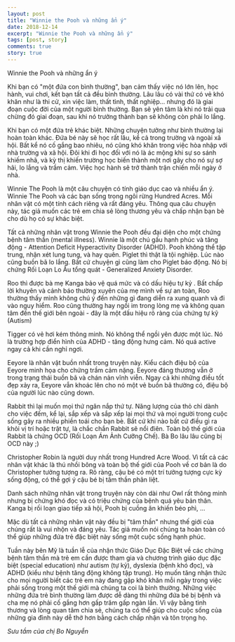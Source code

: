 ```yaml
---
layout: post
title: "Winnie the Pooh và những ẩn ý"
date: 2018-12-14
excerpt: "Winnie the Pooh và những ẩn ý"
tags: [post, story]
comments: true
story: true
---
```


Winnie the Pooh và những ẩn ý

Khi bạn có "một đứa con bình thường", bạn cảm thấy việc nó lớn lên, học hành, vui chơi, kết bạn tất cả đều bình thường. Lâu lâu có vài thứ có vẻ khó khăn như là thi cử, xin việc làm, thất tình, thất nghiệp... nhưng đó là giai đoạn cuộc đời của một người bình thường. Bạn sẽ yên tâm là khi nó trải qua chừng đó giai đoạn, sau khi nó trưởng thành bạn sẽ không còn phải lo lắng.

Khi bạn có một đứa trẻ khác biệt. Những chuyện tưởng như bình thường lại hoàn toàn khác. Đứa bé này sẽ học rất lâu, kể cả trong trường và ngoài xã hội. Bất kể nó cố gắng bao nhiêu, nó cũng khó khăn trong việc hòa nhập với nhà trường và xã hội. 
Đôi khi đi học đối với nó là ác mộng khi sự so sánh khiếm nhã, và kỳ thị khiến trường học biến thành một nơi gây cho nó sự sợ hãi, lo lắng và trầm cảm. Việc học hành sẽ trở thành trận chiến mỗi ngày ở nhà.

Winnie The Pooh là một câu chuyện có tính giáo dục cao và nhiều ẩn ý. Winnie The Pooh và các bạn sống trong ngôi rừng Hundred Acres. Mỗi nhân vật có một tính cách riêng và rất đáng yêu. Thông qua câu chuyện này, tác giả muốn các trẻ em chia sẻ lòng thương yêu và chấp nhận bạn bè cho dù họ có sự khác biệt.

Tất cả những nhân vật trong Winnie the Pooh đều đại diện cho một chứng bệnh tâm thần (mental illness). Winnie là một chú gấu hạnh phúc và tăng động - Attention Deficit Hyperactivity Disorder (ADHD). Pooh không thể tập trung, nhận xét lung tung, và hay quên. Piglet thì thật là tội nghiệp. Lúc nào cũng buồn bã lo lắng. Bất cứ chuyện gì cũng làm cho Piglet báo động. Nó bị chứng Rối Loạn Lo Âu tổng quát - Generalized Anxiety Disorder.

Roo thì được bà mẹ Kanga bảo vệ quá mức và có dấu hiệu tự kỷ . Bất chấp lời khuyên và cảnh báo thường xuyên của mẹ mình về sự an toàn, Roo thường thấy mình không chú ý đến những gì đang diễn ra xung quanh và đi vào nguy hiểm. Roo cũng thường hay ngồi im trong lòng mẹ và không quan tâm đến thế giới bên ngoài - đây là một dấu hiệu rõ ràng của chứng tự kỹ (Autism)

Tigger có vẻ hơi kém thông minh. Nó không thể ngồi yên được một lúc. Nó là trường hợp điển hình của ADHD - tăng động hưng cảm. Nó quá active ngay cả khi cần nghỉ ngơi.

Eeyore là nhân vật buồn nhất trong truyện này. Kiểu cách điệu bộ của Eeyore minh họa cho chứng trầm cảm nặng. Eeyore đáng thương vẫn ở trong trạng thái buồn bã và chán nản vĩnh viễn. Ngay cả khi những điều tốt đẹp xảy ra, Eeyore vẫn khoác lên cho nó một vẻ buồn bã thường có, điệu bộ của người lúc nào cũng down.

Rabbit thì lại muốn mọi thứ ngăn nắp thứ tự. Năng lượng của thỏ chỉ dành cho việc đếm, kể lại, sắp xếp và sắp xếp lại mọi thứ và mọi người trong cuộc sống gây ra nhiều phiền toái cho bạn bè. Bất cứ khi nào bất cứ điều gì ra khỏi vị trí hoặc trật tự, là chắc chắn Rabbit sẽ nổi điên. Toàn bộ thế giới của Rabbit là chứng OCD (Rối Loạn Ám Ảnh Cưỡng Chế). Bà Bo lâu lâu cũng bị OCD này ;)

Christopher Robin là người duy nhất trong Hundred Acre Wood. Vì tất cả các nhân vật khác là thú nhồi bông và toàn bộ thế giới của Pooh về cơ bản là do Christopher tưởng tượng ra. Rõ ràng, cậu bé có một trí tưởng tượng cực kỳ sống động, có thể gợi ý cậu bé bị tâm thần phân liệt.

Danh sách những nhân vật trong truyện này còn dài như Owl rất thông minh nhưng bị chứng khó đọc và có triệu chứng của bệnh quá yêu bản thân. Kanga bị rối loạn giao tiếp xã hội, Pooh bị cuồng ăn khiến béo phì, ...

Mặc dù tất cả những nhân vật này đều bị "tâm thần" nhưng thế giới của chúng rất là vui nhộn và đáng yêu. Tác giả muốn nói chúng ta hoàn toàn có thể giúp những đứa trẻ đặc biệt này sống một cuộc sống hạnh phúc.

Tuần này bên Mỹ là tuần lễ của nhận thức Giáo Dục Đặc Biệt về các chứng bệnh tâm thần mà trẻ em cần được tham gia và chương trình giáo dục đặc biệt (special education) như autism (tự kỷ), dyslexia (bệnh khó đọc), và ADHD (kiểu như bệnh tăng động không tập trung). Họ muốn tăng nhận thức cho mọi người biết các trẻ em này đang gặp khó khăn mỗi ngày trong việc phải sống trong một thế giới mà chúng ta coi là bình thường. Những việc những đứa trẻ bình thường làm được dễ dàng thì những đứa bé bị bệnh và cha mẹ nó phải cố gắng hơn gấp trăm gấp ngàn lần. Vì vậy bằng tình thương và lòng quan tâm chia sẻ, chúng ta có thể giúp cho cuộc sống của những gia đình này dễ thở hơn bằng cách chấp nhận và tôn trọng họ.

<i> Sưu tầm của chị Bo Nguyễn </i>